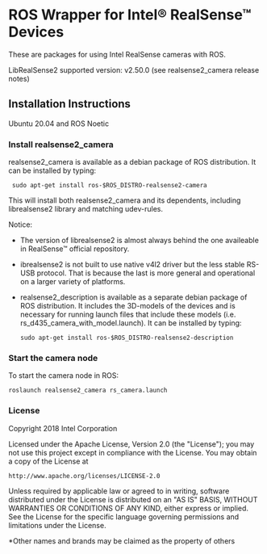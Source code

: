 ROS Wrapper for Intel® RealSense™ Devices
=================

These are packages for using Intel RealSense cameras with ROS.

LibRealSense2 supported version: v2.50.0 (see realsense2_camera release notes)


Installation Instructions
-------------------------

Ubuntu 20.04 and ROS Noetic

### Install realsense2_camera

realsense2_camera is available as a debian package of ROS distribution. It can be installed by typing:

     sudo apt-get install ros-$ROS_DISTRO-realsense2-camera

This will install both realsense2_camera and its dependents, including librealsense2 library and matching udev-rules.

Notice:

* The version of librealsense2 is almost always behind the one availeable in RealSense™ official repository.
* ibrealsense2 is not built to use native v4l2 driver but the less stable RS-USB protocol. That is because the last is more general and operational on a larger variety of platforms.
* realsense2_description is available as a separate debian package of ROS distribution. It includes the 3D-models of the devices and is necessary for running launch files that include these models (i.e. rs_d435_camera_with_model.launch). It can be installed by typing:  
            
      sudo apt-get install ros-$ROS_DISTRO-realsense2-description    
 
### Start the camera node

To start the camera node in ROS:
	
	roslaunch realsense2_camera rs_camera.launch
	
### License
 
Copyright 2018 Intel Corporation

Licensed under the Apache License, Version 2.0 (the "License"); you may not use this project except in compliance with the License. You may obtain a copy of the License at
	
	http://www.apache.org/licenses/LICENSE-2.0
	
Unless required by applicable law or agreed to in writing, software distributed under the License is distributed on an "AS IS" BASIS, WITHOUT WARRANTIES OR CONDITIONS OF ANY KIND, either express or implied. See the License for the specific language governing permissions and limitations under the License.

*Other names and brands may be claimed as the property of others

